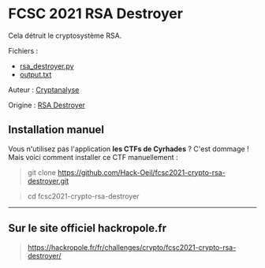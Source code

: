 # FCSC 2021 RSA Destroyer

Cela détruit le cryptosystème RSA.


Fichiers : 
- [rsa_destroyer.py](rsa_destroyer.py)
- [output.txt](output.txt)



Auteur : [Cryptanalyse](https://x.com/Cryptanalyse)

Origine : [RSA Destroyer](https://hackropole.fr/fr/challenges/crypto/fcsc2021-crypto-rsa-destroyer/)




## Installation manuel
Vous n'utilisez pas l'application **les CTFs de Cyrhades** ? C'est dommage !
Mais voici comment installer ce CTF manuellement :

> git clone https://github.com/Hack-Oeil/fcsc2021-crypto-rsa-destroyer.git

> cd fcsc2021-crypto-rsa-destroyer


-----------

## Sur le site officiel hackropole.fr
> https://hackropole.fr/fr/challenges/crypto/fcsc2021-crypto-rsa-destroyer/